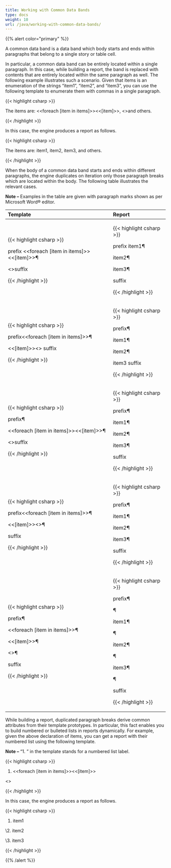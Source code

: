```yaml
---
title: Working with Common Data Bands
type: docs
weight: 10
url: /java/working-with-common-data-bands/
---
```


{{% alert color="primary" %}} 

A common data band is a data band which body starts and ends within paragraphs that belong to a single story or table cell.

In particular, a common data band can be entirely located within a single paragraph. In this case, while building a report, the band is replaced with contents that are entirely located within the same paragraph as well. The following example illustrates such a scenario. Given that items is an enumeration of the strings “item1”, “item2”, and “item3”, you can use the following template to enumerate them with commas in a single paragraph.

{{< highlight csharp >}}

 The items are: <<foreach [item in items]>><<[item]>>, <</foreach>>and others.

{{< /highlight >}}

In this case, the engine produces a report as follows.

{{< highlight csharp >}}

 The items are: item1, item2, item3, and others.

{{< /highlight >}}

When the body of a common data band starts and ends within different paragraphs, the engine duplicates on iteration only those paragraph breaks which are located within the body. The following table illustrates the relevant cases.

**Note –** Examples in the table are given with paragraph marks shown as per Microsoft Word® editor.

|**Template**|**Report**|
| :- | :- |
|<p>{{< highlight csharp >}}</p><p> prefix <<foreach [item in items]>><<[item]>>¶</p><p><</foreach>>suffix</p><p>{{< /highlight >}}</p>|<p>{{< highlight csharp >}}</p><p> prefix item1¶</p><p>item2¶</p><p>item3¶</p><p>suffix</p><p>{{< /highlight >}}</p>|
|<p>{{< highlight csharp >}}</p><p> prefix<<foreach [item in items]>>¶</p><p><<[item]>><</foreach>> suffix</p><p>{{< /highlight >}}</p>|<p>{{< highlight csharp >}}</p><p> prefix¶</p><p>item1¶</p><p>item2¶</p><p>item3 suffix</p><p>{{< /highlight >}}</p>|
|<p>{{< highlight csharp >}}</p><p> prefix¶</p><p><<foreach [item in items]>><<[item]>>¶</p><p><</foreach>>suffix</p><p>{{< /highlight >}}</p>|<p>{{< highlight csharp >}}</p><p> prefix¶</p><p>item1¶</p><p>item2¶</p><p>item3¶</p><p>suffix</p><p>{{< /highlight >}}</p>|
|<p>{{< highlight csharp >}}</p><p> prefix<<foreach [item in items]>>¶</p><p><<[item]>><</foreach>>¶</p><p>suffix</p><p>{{< /highlight >}}</p>|<p>{{< highlight csharp >}}</p><p> prefix¶</p><p>item1¶</p><p>item2¶</p><p>item3¶</p><p>suffix</p><p>{{< /highlight >}}</p>|
|<p>{{< highlight csharp >}}</p><p> prefix¶</p><p><<foreach [item in items]>>¶</p><p><<[item]>>¶</p><p><</foreach>>¶</p><p>suffix</p><p>{{< /highlight >}}</p>|<p>{{< highlight csharp >}}</p><p> prefix¶</p><p>¶</p><p>item1¶</p><p>¶</p><p>item2¶</p><p>¶</p><p>item3¶</p><p>¶</p><p>suffix</p><p>{{< /highlight >}}</p>|
While building a report, duplicated paragraph breaks derive common attributes from their template prototypes. In particular, this fact enables you to build numbered or bulleted lists in reports dynamically. For example, given the above declaration of items, you can get a report with their numbered list using the following template.

**Note –** “1. ” in the template stands for a numbered list label.

{{< highlight csharp >}}

 1. <<foreach [item in items]>><<[item]>>

<</foreach>>

{{< /highlight >}}

In this case, the engine produces a report as follows.

{{< highlight csharp >}}

 1. item1

\2. item2

\3. item3

{{< /highlight >}}

{{% /alert %}}
